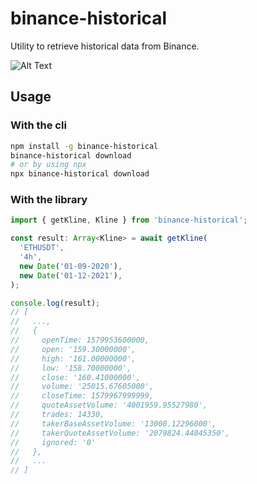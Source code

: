 # binance-historical

Utility to retrieve historical data from Binance.

![Alt Text](https://raw.githubusercontent.com/maxgfr/binance-historical/main/.github/assets/main.gif)

## Usage

### With the cli

```sh
npm install -g binance-historical
binance-historical download
# or by using npx
npx binance-historical download
```

### With the library

```ts
import { getKline, Kline } from 'binance-historical';

const result: Array<Kline> = await getKline(
  'ETHUSDT',
  '4h',
  new Date('01-09-2020'),
  new Date('01-12-2021'),
);

console.log(result);
// [
//   ...,
//   {
//     openTime: 1579953600000,
//     open: '159.30000000',
//     high: '161.00000000',
//     low: '158.70000000',
//     close: '160.41000000',
//     volume: '25015.67605000',
//     closeTime: 1579967999999,
//     quoteAssetVolume: '4001959.95527980',
//     trades: 14330,
//     takerBaseAssetVolume: '13000.12296000',
//     takerQuoteAssetVolume: '2079824.44045350',
//     ignored: '0'
//   },
//   ...
// ]
```
